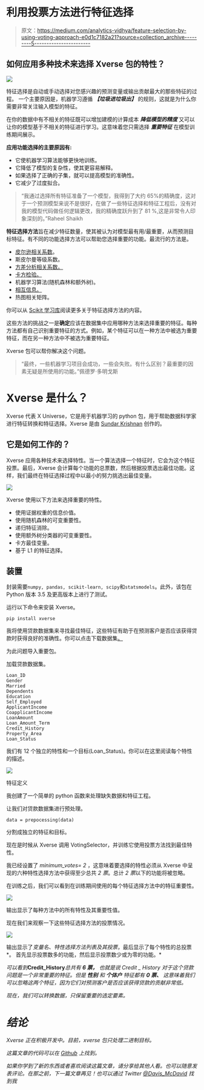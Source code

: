 # 利用投票方法进行特征选择

> 原文：<https://medium.com/analytics-vidhya/feature-selection-by-using-voting-approach-e0d1c7182a21?source=collection_archive---------5----------------------->

## 如何应用多种技术来选择 Xverse 包的特性？

![](img/405f728b89eec909140ab56ab7ab7601.png)

特征选择是自动或手动选择对您感兴趣的预测变量或输出贡献最大的那些特征的过程。
一个主要原因是，机器学习遵循 ***【垃圾进垃圾出】*** 的规则，这就是为什么你需要非常关注输入模型的特征。

在你的数据中有不相关的特征既可以增加建模的计算成本 ***降低模型的******精度*** 又可以让你的模型基于不相关的特征进行学习。这意味着您只需选择 ***重要特征*** 在模型训练期间展示。

**应用功能选择的主要原因有:**

*   它使机器学习算法能够更快地训练。
*   它降低了模型的复杂性，使其更容易解释。
*   如果选择了正确的子集，就可以提高模型的准确性。
*   它减少了过度拟合。

> “我通过选择所有特征准备了一个模型，我得到了大约 65%的精确度，这对于一个预测模型来说不是很好，在做了一些特征选择和特征工程后，没有对我的模型代码做任何逻辑更改，我的精确度跃升到了 81 %,这是非常令人印象深刻的。”Raheel Shaikh

**特征选择方法**旨在减少特征数量，使其被认为对模型最有用/最重要，从而预测目标特征。有不同的功能选择方法可以帮助您选择重要的功能。最流行的方法是。

*   [皮尔逊相关系数](https://scikit-learn.org/stable/modules/generated/sklearn.feature_selection.f_regression.html)。
*   斯皮尔曼等级系数。
*   [方差分析相关系数。](https://scikit-learn.org/stable/modules/generated/sklearn.feature_selection.f_classif.html)
*   [卡方检验。](https://scikit-learn.org/stable/modules/generated/sklearn.feature_selection.chi2.html)
*   机器学习算法(随机森林和额外树)。
*   [相互信息。](https://thuijskens.github.io/2017/10/07/feature-selection/)
*   热图相关矩阵。

你可以从 [Scikit 学习库](https://scikit-learn.org/stable/modules/feature_selection.html)阅读更多关于特征选择方法的内容。

这些方法的挑战之一是**确定**应该在数据集中应用哪种方法来选择重要的特征。每种方法都有自己识别重要特征的方式。例如，某个特征可以在一种方法中被选为重要特征，而在另一种方法中不被选为重要特征。

Xverse 包可以帮你解决这个问题。

> “最终，一些机器学习项目会成功，一些会失败。有什么区别？最重要的因素无疑是所使用的功能。”佩德罗·多明戈斯

# Xverse 是什么？

Xverse 代表 X Universe，它是用于机器学习的 python 包，用于帮助数据科学家进行特征转换和特征选择。Xverse 是由 [Sundar Krishnan](https://twitter.com/MSundarKrishnan) 创作的。

## 它是如何工作的？

Xverse 应用各种技术来选择特性。当一个算法选择一个特征时，它会为这个特征投票。最后，Xverse 会计算每个功能的总票数，然后根据投票选出最佳功能。这样，我们最终在特征选择过程中以最小的努力挑选出最佳变量。

![](img/68629005ba16da198a7e52170b777f6b.png)

Xverse 使用以下方法来选择重要的特性。

*   使用证据权重的信息价值。
*   使用随机森林的可变重要性。
*   递归特征消除。
*   使用额外树分类器的可变重要性。
*   卡方最佳变量。
*   基于 L1 的特征选择。

## 装置

封装需要`numpy, pandas, scikit-learn, scipy`和`statsmodels`。此外，该包在 Python 版本 3.5 及更高版本上进行了测试。

运行以下命令来安装 Xverse。

```
pip install xverse
```

我将使用贷款数据集来寻找最佳特征，这些特征有助于在预测客户是否应该获得贷款时获得良好的准确性。你可以点击下载数据集[。](https://github.com/Davisy/Feature-Selection-by-using-Voting-Approach/blob/master/data/loans_data.csv)

为此问题导入重要包。

加载贷款数据集。

```
Loan_ID
Gender
Married
Dependents
Education
Self_Employed
ApplicantIncome
CoapplicantIncome
LoanAmount
Loan_Amount_Term
Credit_History
Property_Area
Loan_Status
```

我们有 12 个独立的特性和一个目标(Loan_Status)。你可以在这里阅读每个特性的描述。

![](img/c1fc461ad6cd7115917a1d59537cce58.png)

特征定义

我创建了一个简单的 python 函数来处理缺失数据和特征工程。

让我们对贷款数据集进行预处理。

```
data = prepocessing(data)
```

分割成独立的特征和目标。

现在是时候从 Xverse 调用 VotingSelector，并训练它使用投票方法找到最佳特性。

我已经设置了 *minimum_votes= 2* ，这意味着要选择的特性必须从 Xverse 中呈现的六种特性选择方法中获得至少总共 *2 票*。总计 *2 票*以下的功能将被忽略。

在训练之后，我们可以看到在训练期间使用的每个特征选择方法中的特征重要性。

![](img/0dbcd67a5b7587da0de5c43ea244f4f2.png)

输出显示了每种方法中的所有特性及其重要性值。

现在我们来观察一下这些特征选择方法的投票情况。

![](img/d71da44a2e80d6851f600fb4f921b648.png)

输出显示了*变量名、特性选择方法列表及其投票*，最后显示了每个特性的总投票*。
首先显示投票数多的功能，然后显示投票数少或为零的功能。*

*可以看到***Credit_History***总共有 ***6 票，*** 也就是说 Credit _ History 对于这个贷款问题是一个非常重要的特征。但是 ***性别*** 和 ***个体户*** 特征都有 ***0 票、*** 这意味着我们可以忽略这两个特征，因为它们对预测客户是否应该获得贷款的贡献非常低。*

*现在，我们可以转换数据，只保留重要的选定要素。*

# ***结论***

*Xverse 正在积极开发中。目前，xverse 包只处理二进制目标。*

*这篇文章的代码可以在 [Github](https://github.com/Davisy/Feature-Selection-by-using-Voting-Approach) 上找到。*

*如果你学到了新的东西或者喜欢阅读这篇文章，请分享给其他人看。也可以随意发表评论。在那之前，下一篇文章再见！也可以通过 Twitter [@Davis_McDavid](https://twitter.com/Davis_McDavid) 找到我*